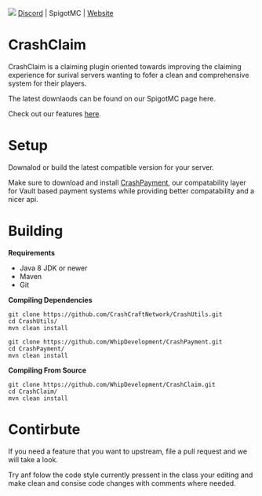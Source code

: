 ![](https://i.imgur.com/g5rKXNp.png)
[Discord](https://discord.gg/6FU9eCjcrA) | SpigotMC | [Website](https://whips.dev)
# CrashClaim
CrashClaim is a claiming plugin oriented towards improving the claiming experience for surival servers wanting to fofer a clean and comprehensive system for their players. 

The latest downlaods can be found on our SpigotMC page here.

Check out our features [here](https://github.com/Chasewhip8/WhipClaim/wiki/Features).

# Setup
Downalod or build the latest compatible version for your server.

Make sure to download and install [CrashPayment](https://discord.gg/6FU9eCjcrA), our compatability layer for Vault based payment systems while providing better compatability and a nicer api.

# Building
**Requirements**
- Java 8 JDK or newer
- Maven
- Git

**Compiling Dependencies**
```
git clone https://github.com/CrashCraftNetwork/CrashUtils.git
cd CrashUtils/
mvn clean install
```
```
git clone https://github.com/WhipDevelopment/CrashPayment.git
cd CrashPayment/
mvn clean install
```

**Compiling From Source**
```
git clone https://github.com/WhipDevelopment/CrashClaim.git
cd CrashClaim/
mvn clean install
```

# Contirbute
If you need a feature that you want to upstream, file a pull request and we will take a look. 

Try anf folow the code style currently pressent in the class your editing and make clean and consise code changes with comments where needed. 
